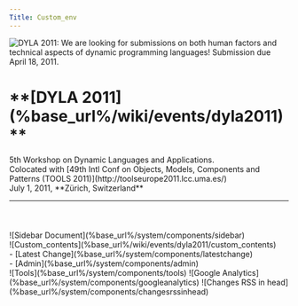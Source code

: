 ```yaml
---
Title: Custom_env
---
```


<div class="container">
    <img class="logo" title="DYLA 2011: We are looking for submissions on both human factors and technical aspects of dynamic programming languages! Submission due April 18, 2011." src="http://scg.unibe.ch/files/f6/ojbvn396isx1r9hrwkmagc5hkcgyxw/dyla2011.png"/>
    <div class="header column span-24 last">
    <h1 class="heading">**[DYLA 2011](%base_url%/wiki/events/dyla2011)**</h1>
    <p>5th Workshop on Dynamic Languages and Applications.
    <br/>Colocated with [49th Intl Conf on Objects, Models, Components and Patterns (TOOLS 2011)](http://toolseurope2011.lcc.uma.es/)
    <br/>July 1, 2011, **Zürich, Switzerland**
    </p>
    <hr/>
  </div>  
  <div class="column span-24 last mainbody">
    <h1 class="heading"></h1>
    <div class="sidebar column span-6 prepend-2 last">![Sidebar Document](%base_url%/system/components/sidebar)</div>
    <div class="contents column span-16">![Custom_contents](%base_url%/wiki/events/dyla2011/custom_contents)</div>
  </div>
  <div class="footnote">- [Latest Change](%base_url%/system/components/latestchange)</div>
  - [Admin](%base_url%/system/components/admin)
</div>
<div class="hidden">
![Tools](%base_url%/system/components/tools)
![Google Analytics](%base_url%/system/components/googleanalytics)
![Changes RSS in head](%base_url%/system/components/changesrssinhead)
</div>
